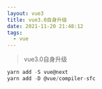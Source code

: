 ```yaml
---
layout: vue3
title: vue3.0自身升级
date: 2021-11-20 21:48:12
tags:
  - vue
---
```


> vue3.0自身升级

```js
yarn add -S vue@next
yarn add -D @vue/compiler-sfc
```